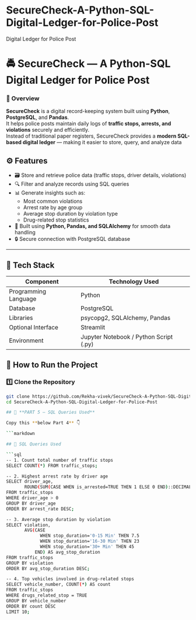 # SecureCheck-A-Python-SQL-Digital-Ledger-for-Police-Post
Digital Ledger for Police Post 
# 🚔 SecureCheck — A Python-SQL Digital Ledger for Police Post

### 📖 Overview
**SecureCheck** is a digital record-keeping system built using **Python**, **PostgreSQL**, and **Pandas**.  
It helps police posts maintain daily logs of **traffic stops, arrests, and violations** securely and efficiently.  
Instead of traditional paper registers, SecureCheck provides a **modern SQL-based digital ledger** — making it easier to store, query, and analyze data

## ⚙️ Features
- 🗃️ Store and retrieve police data (traffic stops, driver details, violations)
- 🔍 Filter and analyze records using SQL queries
- 📊 Generate insights such as:
  - Most common violations  
  - Arrest rate by age group  
  - Average stop duration by violation type  
  - Drug-related stop statistics  
- 🧠 Built using **Python, Pandas, and SQLAlchemy** for smooth data handling
- 🔒 Secure connection with PostgreSQL database
---

## 🧰 Tech Stack
| Component | Technology Used |
|------------|----------------|
| Programming Language | Python |
| Database | PostgreSQL |
| Libraries | psycopg2, SQLAlchemy, Pandas |
| Optional Interface | Streamlit |
| Environment | Jupyter Notebook / Python Script (.py) |

## 🚀 How to Run the Project

### 1️⃣ Clone the Repository
```bash
git clone https://github.com/Rekha-vivek/SecureCheck-A-Python-SQL-Digital-Ledger-for-Police-Post.git
cd SecureCheck-A-Python-SQL-Digital-Ledger-for-Police-Post

## 🧡 **PART 5 — SQL Queries Used**

Copy this **below Part 4** 👇  

```markdown

## 🧮 SQL Queries Used

```sql
-- 1. Count total number of traffic stops
SELECT COUNT(*) FROM traffic_stops;

-- 2. Highest arrest rate by driver age
SELECT driver_age,
       ROUND(SUM(CASE WHEN is_arrested=TRUE THEN 1 ELSE 0 END)::DECIMAL / COUNT(*) * 100, 2) AS arrest_rate
FROM traffic_stops
WHERE driver_age > 0
GROUP BY driver_age
ORDER BY arrest_rate DESC;

-- 3. Average stop duration by violation
SELECT violation,
       AVG(CASE 
             WHEN stop_duration='0-15 Min' THEN 7.5
             WHEN stop_duration='16-30 Min' THEN 23
             WHEN stop_duration='30+ Min' THEN 45 
           END) AS avg_stop_duration
FROM traffic_stops
GROUP BY violation
ORDER BY avg_stop_duration DESC;

-- 4. Top vehicles involved in drug-related stops
SELECT vehicle_number, COUNT(*) AS count
FROM traffic_stops
WHERE drugs_related_stop = TRUE
GROUP BY vehicle_number
ORDER BY count DESC
LIMIT 10;



